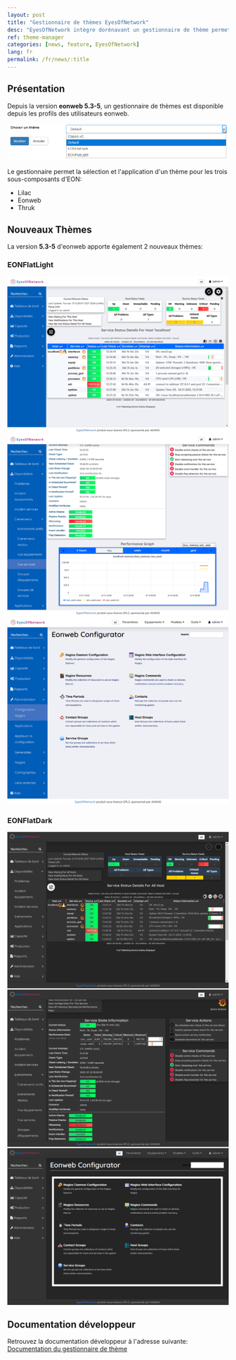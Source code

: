 ```yaml
---
layout: post
title: "Gestionnaire de thèmes EyesOfNetwork"
desc: "EyesOfNetwork intègre dorénavant un gestionnaire de thème permettant la sélection d'un thème graphique pour les sous-composants (eonweb,thruk et lilac)."
ref: theme-manager
categories: [news, feature, EyesOfNetwork]
lang: fr
permalink: /fr/news/:title
---
```


## Présentation

Depuis la version **eonweb 5.3-5**, un gestionnaire de thèmes est disponible depuis les profils des utilisateurs eonweb.

![Gestionnaire de thèmes EyesOfNetwork](/img/news/2020-04-21-theme-manager/theme-manager.png)

Le gestionnaire permet la sélection et l'application d'un thème pour les trois sous-composants d'EON:

- Lilac
- Eonweb
- Thruk

## Nouveaux Thèmes

La version **5.3-5** d'eonweb apporte également 2 nouveaux thèmes:

### EONFlatLight

![EONFlatLight vue Services](/img/news/2020-04-21-theme-manager/EONFlatLight-services.png)
![EONFlatLight vue Service](/img/news/2020-04-21-theme-manager/EONFlatLight-service.png)
![EONFlatLight vue Lilac](/img/news/2020-04-21-theme-manager/EONFlatLight-lilac.png)

### EONFlatDark

![EONFlatDark vue Services](/img/news/2020-04-21-theme-manager/EONFlatDark-services.png)
![EONFlatDark vue Service](/img/news/2020-04-21-theme-manager/EONFlatDark-service.png)
![EONFlatDark vue Lilac](/img/news/2020-04-21-theme-manager/EONFlatDark-lilac.png)

## Documentation développeur

Retrouvez la documentation développeur à l'adresse suivante: [Documentation du gestionnaire de thème](https://github.com/EyesOfNetworkCommunity/eonweb/tree/master/themes)